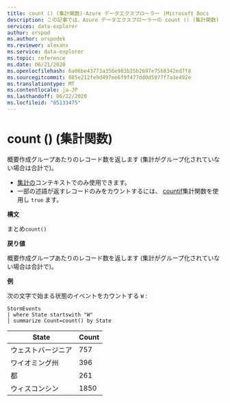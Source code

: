 ```yaml
---
title: count () (集計関数)-Azure データエクスプローラー |Microsoft Docs
description: この記事では、Azure データエクスプローラーの count () (集計関数) について説明します。
services: data-explorer
author: orspod
ms.author: orspodek
ms.reviewer: alexans
ms.service: data-explorer
ms.topic: reference
ms.date: 06/21/2020
ms.openlocfilehash: 6a06be43773a356e903b25b2697e75b8342ed7f8
ms.sourcegitcommit: 085e212fe9d497ee6f9f477dd0d5077f7a3e492e
ms.translationtype: MT
ms.contentlocale: ja-JP
ms.lasthandoff: 06/22/2020
ms.locfileid: "85133475"
---
```

# <a name="count-aggregation-function"></a>count () (集計関数)

概要作成グループあたりのレコード数を返します (集計がグループ化されていない場合は合計で)。

* [集計の](summarizeoperator.md)コンテキストでのみ使用できます。
* 一部の述語が返すレコードのみをカウントするには、 [countif](countif-aggfunction.md)集計関数を使用し `true` ます。

**構文**

まとめ`count()`

**戻り値**

概要作成グループあたりのレコード数を返します (集計がグループ化されていない場合は合計で)。

**例**

次の文字で始まる状態のイベントをカウントする `W` :

<!-- csl: https://help.kusto.windows.net/Samples -->
```kusto
StormEvents
| where State startswith "W"
| summarize Count=count() by State
```

|State|Count|
|---|---|
|ウェストバージニア|757|
|ワイオミング州|396|
|都|261|
|ウィスコンシン|1850|

